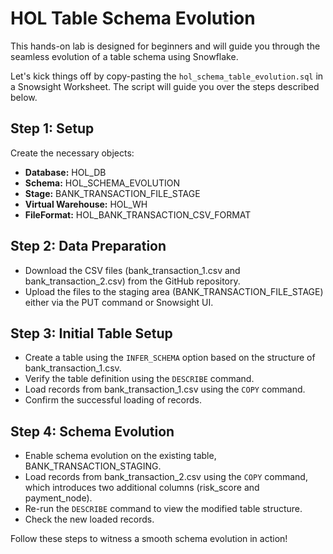 # HOL Table Schema Evolution

This hands-on lab is designed for beginners and will guide you through the seamless evolution of a table schema using Snowflake.

Let's kick things off by copy-pasting the `hol_schema_table_evolution.sql` in a Snowsight Worksheet. The script will guide you over the steps described below.

## Step 1: Setup
Create the necessary objects:
- **Database:** HOL_DB
- **Schema:** HOL_SCHEMA_EVOLUTION
- **Stage:** BANK_TRANSACTION_FILE_STAGE
- **Virtual Warehouse:** HOL_WH
- **FileFormat:** HOL_BANK_TRANSACTION_CSV_FORMAT

## Step 2: Data Preparation
- Download the CSV files (bank_transaction_1.csv and bank_transaction_2.csv) from the GitHub repository.
- Upload the files to the staging area (BANK_TRANSACTION_FILE_STAGE) either via the PUT command or Snowsight UI.

## Step 3: Initial Table Setup
- Create a table using the `INFER_SCHEMA` option based on the structure of bank_transaction_1.csv.
- Verify the table definition using the `DESCRIBE` command.
- Load records from bank_transaction_1.csv using the `COPY` command.
- Confirm the successful loading of records.

## Step 4: Schema Evolution
- Enable schema evolution on the existing table, BANK_TRANSACTION_STAGING.
- Load records from bank_transaction_2.csv using the `COPY` command, which introduces two additional columns (risk_score and payment_node).
- Re-run the `DESCRIBE` command to view the modified table structure.
- Check the new loaded records.

Follow these steps to witness a smooth schema evolution in action!
